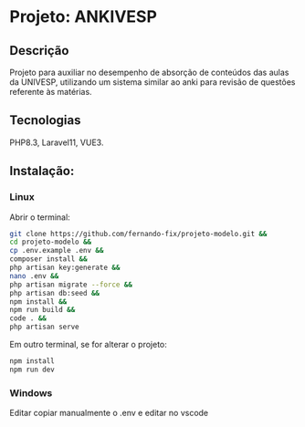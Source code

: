 # Projeto: ANKIVESP

## Descrição

Projeto para auxiliar no desempenho de absorção de conteúdos das aulas da UNIVESP, utilizando um sistema similar ao anki para revisão de questões referente às matérias.

## Tecnologias

PHP8.3, Laravel11, VUE3.

## Instalação:

### Linux
Abrir o terminal:
```bash
git clone https://github.com/fernando-fix/projeto-modelo.git &&
cd projeto-modelo &&
cp .env.example .env &&
composer install &&
php artisan key:generate &&
nano .env &&
php artisan migrate --force &&
php artisan db:seed &&
npm install &&
npm run build &&
code . &&
php artisan serve
```
Em outro terminal, se for alterar o projeto:
```bash
npm install
npm run dev
```

### Windows
Editar copiar manualmente o .env e editar no vscode
